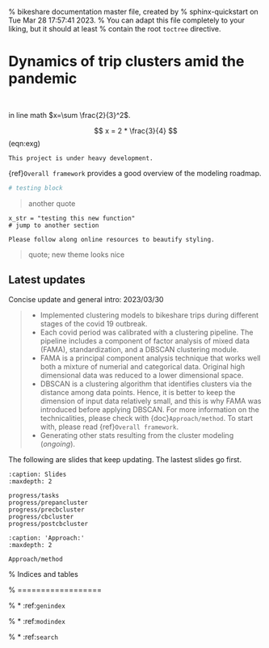 % bikeshare documentation master file, created by
% sphinx-quickstart on Tue Mar 28 17:57:41 2023.
% You can adapt this file completely to your liking, but it should at least
% contain the root `toctree` directive.

# Dynamics of trip clusters amid the pandemic

```{include} ../../README.md
```
```{rubric} the new looking theme of furo. 
```
in line math $x=\sum \frac{2}{3}^2$.


$$
x = 2 * \frac{3}{4}
$$ (eqn:exg)

```{warning}
This project is under heavy development. 
```
{ref}`Overall framework` provides a good overview of the modeling roadmap. 

```python
# testing block 
```
> another quote     


```{code-block} python
x_str = "testing this new function"
# jump to another section
```
```{tip}
Please follow along online resources to beautify styling. 
```

> quote; new theme looks nice 

## Latest updates 

Concise update and general intro: 2023/03/30

> - Implemented clustering models to bikeshare trips during different stages of the covid 19 outbreak.
> - Each covid period was calibrated with a clustering pipeline. The pipeline includes a component of factor analysis of mixed data (FAMA), standardization, and a DBSCAN clustering module.
> - FAMA is a principal component analysis technique that works well both a mixture of numerial and categorical data. Original high dimensional data was reduced to a lower dimensional space.
> - DBSCAN is a clustering algorithm that identifies clusters via the distance among data points. Hence, it is better to keep the dimension of input data relatively small, and this is why FAMA was introduced before applying DBSCAN. For more information on the technicalities, please check with {doc}`Approach/method`. To start with, please read {ref}`Overall framework`. 
> - Generating other stats resulting from the cluster modeling (*ongoing*).

The following are slides that keep updating. The lastest slides go first.

```{toctree}
:caption: Slides
:maxdepth: 2

progress/tasks
progress/prepancluster
progress/precbcluster
progress/cbcluster
progress/postcbcluster
```

```{toctree}
:caption: 'Approach:'
:maxdepth: 2

Approach/method
```

% Indices and tables

% ==================

% * :ref:`genindex`

% * :ref:`modindex`

% * :ref:`search`
